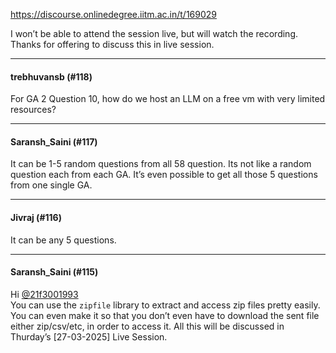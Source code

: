 https://discourse.onlinedegree.iitm.ac.in/t/169029

I won’t be able to attend the session live, but will watch the recording. Thanks for offering to discuss this in live session.</p><hr>

<h4>trebhuvansb (#118)</h4>
<p>For GA 2 Question 10, how do we host an LLM on a free vm with very limited resources?</p><hr>

<h4>Saransh_Saini (#117)</h4>
<p>It can be 1-5 random questions from all 58 question. Its not like a random question each from each GA. It’s even possible to get all those 5 questions from one single GA.</p><hr>

<h4>Jivraj (#116)</h4>
<p>It can be any 5 questions.</p><hr>

<h4>Saransh_Saini (#115)</h4>
<p>Hi <a class="mention" href="/u/21f3001993">@21f3001993</a><br/>
You can use the <code>zipfile</code> library to extract and access zip files pretty easily. You can even make it so that you don’t even have to download the sent file either zip/csv/etc, in order to access it. All this will be discussed in Thurday’s [27-03-2025] Live Session.
